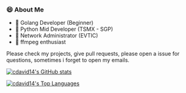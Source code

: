 ### 😄 About Me

* :rocket: Golang Developer (Beginner)
* :office: Python Mid Developer (TSMX - SGP)
* :office: Network Administrator (EVTIC)
* :construction: ffmpeg enthusiast

Please check my projects, give pull requests, please open a issue for questions, sometimes i forget to open my emails.

[![cdavid14's GitHub stats](https://github-readme-stats.vercel.app/api?username=cdavid14&theme=algolia&include_all_commits=true&include_private=true&show_icons=true&title_color=58A6FF&icon_color=1F6FEB&text_color=C3D1D9&bg_color=0D1117&line_height=25&show=reviews,discussions_started,discussions_answered)](https://github-readme-stats.vercel.app/api?username=cdavid14&theme=algolia&include_all_commits=true&include_private=true&show_icons=true&title_color=58A6FF&icon_color=1F6FEB&text_color=C3D1D9&bg_color=0D1117&line_height=25&show=reviews,discussions_started,discussions_answered)

[![cdavid14's Top Languages](https://github-readme-stats.vercel.app/api/top-langs/?username=cdavid14&&hide=html&bg_color=0D1117&text_color=ffffff&icon_color=1F6FEB&layout=compact&langs_count=10&card_width=445)](https://github-readme-stats.vercel.app/api/top-langs/?username=cdavid14&&hide=html&bg_color=0D1117&text_color=ffffff&icon_color=1F6FEB&layout=compact&langs_count=10&card_width=445)
<!--
**cdavid14/cdavid14** is a ✨ _special_ ✨ repository because its `README.md` (this file) appears on your GitHub profile.

Here are some ideas to get you started:

- 🔭 I’m currently working on ...
- 🌱 I’m currently learning ...
- 👯 I’m looking to collaborate on ...
- 🤔 I’m looking for help with ...
- 💬 Ask me about ...
- 📫 How to reach me: ...
- 😄 Pronouns: ...
- ⚡ Fun fact: ...
-->
